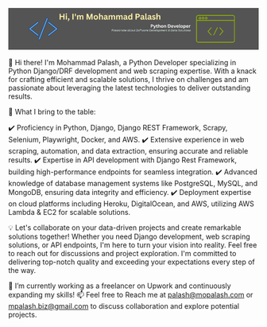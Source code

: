 [![Banner](banner/mpalashb_github_profile_banner.png)](https://www.linkedin.com/in/fl-palash/)

👋 Hi there! I'm Mohammad Palash, a Python Developer specializing in Python Django/DRF development and web scraping expertise. With a knack for crafting efficient and scalable solutions, I thrive on challenges and am passionate about leveraging the latest technologies to deliver outstanding results.

🚀 What I bring to the table:

✔️ Proficiency in Python, Django, Django REST Framework, Scrapy, Selenium, Playwright, Docker, and AWS.
✔️ Extensive experience in web scraping, automation, and data extraction, ensuring accurate and reliable results.
✔️ Expertise in API development with Django Rest Framework, building high-performance endpoints for seamless integration.
✔️ Advanced knowledge of database management systems like PostgreSQL, MySQL, and MongoDB, ensuring data integrity and efficiency.
✔️ Deployment expertise on cloud platforms including Heroku, DigitalOcean, and AWS, utilizing AWS Lambda & EC2 for scalable solutions.

💡 Let's collaborate on your data-driven projects and create remarkable solutions together! Whether you need Django development, web scraping solutions, or API endpoints, I'm here to turn your vision into reality. Feel free to reach out for discussions and project exploration. I'm committed to delivering top-notch quality and exceeding your expectations every step of the way.

🌱 I’m currently working as a freelancer on Upwork and continuously expanding my skills!
📫 Feel free to Reach me at palash@mopalash.com or mpalash.biz@gmail.com to discuss collaboration and explore potential projects.
